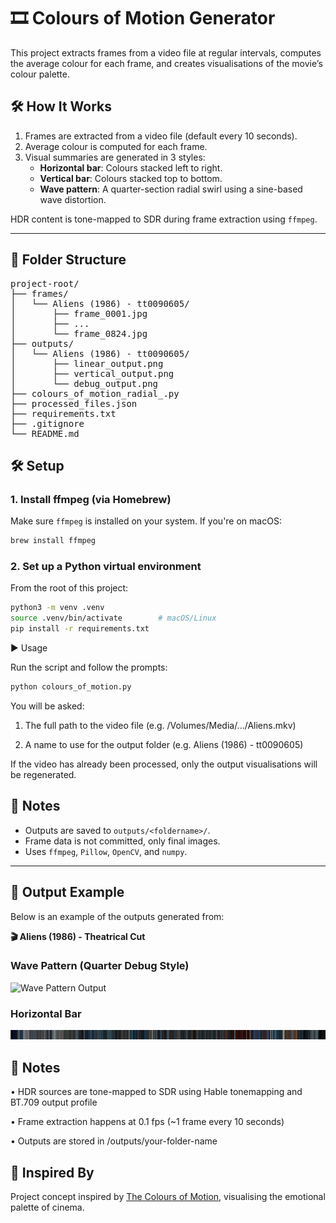 # 🎞 Colours of Motion Generator

This project extracts frames from a video file at regular intervals, computes the average colour for each frame, and creates visualisations of the movie’s colour palette.

## 🛠 How It Works

1. Frames are extracted from a video file (default every 10 seconds).
2. Average colour is computed for each frame.
3. Visual summaries are generated in 3 styles:
   - **Horizontal bar**: Colours stacked left to right.
   - **Vertical bar**: Colours stacked top to bottom.
   - **Wave pattern**: A quarter-section radial swirl using a sine-based wave distortion.

HDR content is tone-mapped to SDR during frame extraction using `ffmpeg`.

---

## 📁 Folder Structure

<pre>
project-root/
├── frames/
│   └── Aliens (1986) - tt0090605/
│       ├── frame_0001.jpg
│       ├── ...
│       └── frame_0824.jpg
├── outputs/
│   └── Aliens (1986) - tt0090605/
│       ├── linear_output.png
│       ├── vertical_output.png
│       └── debug_output.png
├── colours_of_motion_radial_.py
├── processed_files.json
├── requirements.txt
├── .gitignore
└── README.md
</pre>

## 🛠️ Setup

### 1. Install ffmpeg (via Homebrew)

Make sure `ffmpeg` is installed on your system. If you're on macOS:

```bash
brew install ffmpeg
```

### 2. Set up a Python virtual environment

From the root of this project:
```bash
python3 -m venv .venv
source .venv/bin/activate        # macOS/Linux
pip install -r requirements.txt
```

▶️ Usage

Run the script and follow the prompts:
```bash
python colours_of_motion.py
```

You will be asked:

1.	The full path to the video file (e.g. /Volumes/Media/.../Aliens.mkv)

2.	A name to use for the output folder (e.g. Aliens (1986) - tt0090605)

If the video has already been processed, only the output visualisations will be regenerated.

## 📌 Notes

- Outputs are saved to `outputs/<foldername>/`.
- Frame data is not committed, only final images.
- Uses `ffmpeg`, `Pillow`, `OpenCV`, and `numpy`.

---

## 📂 Output Example

Below is an example of the outputs generated from:

**🎬 Aliens (1986) - Theatrical Cut**

### Wave Pattern (Quarter Debug Style)

![Wave Pattern Output](outputs/Aliens%20(1986)%20-%20tt0090605/radial.png)

### Horizontal Bar

![Horizontal Output](outputs/Aliens%20(1986)%20-%20tt0090605/linear.png)

## 🧠 Notes
•	HDR sources are tone-mapped to SDR using Hable tonemapping and BT.709 output profile

•	Frame extraction happens at 0.1 fps (~1 frame every 10 seconds)

•	Outputs are stored in /outputs/your-folder-name


## 📸 Inspired By

Project concept inspired by [The Colours of Motion](https://thecolorsofmotion.com/), visualising the emotional palette of cinema.
